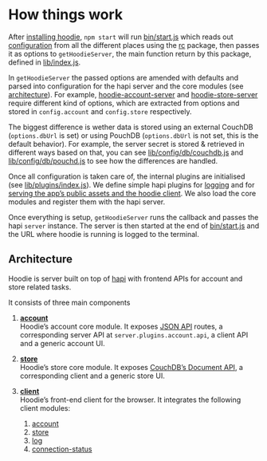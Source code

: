 # How things work

After [installing hoodie](../#setup), `npm start` will run [bin/start.js](../bin/start.js)
which reads out [configuration](../#usage) from all the different places using
the [rc](https://www.npmjs.com/package/rc) package, then passes it as options to
`getHoodieServer`, the main function return by this package, defined in
[lib/index.js](index.js).

In `getHoodieServer` the passed options are amended with defaults and parsed
into configuration for the hapi server and the core modules (see [architecture](#architecture)).
For example, [hoodie-account-server](https://github.com/hoodiehq/hoodie-account-server)
and [hoodie-store-server](https://github.com/hoodiehq/hoodie-store-server) require
different kind of options, which are extracted from options and stored in `config.account`
and `config.store` respectively.

The biggest difference is wether data is stored using an external CouchDB (`options.dbUrl` is set)
or using PouchDB (`options.dbUrl` is not set, this is the default behavior).
For example, the server secret is stored & retrieved in different ways based on
that, you can see [lib/config/db/couchdb.js](config/db/couchdb.js) and
[lib/config/db/pouchd.js](config/db/pouchd.js) to see how the differences are handled.

Once all configuration is taken care of, the internal plugins are initialised
(see [lib/plugins/index.js](plugins/index.js)). We define simple hapi plugins
for [logging](plugins/log.js) and for [serving the app’s public assets and the hoodie client](plugins/public.js).
We also load the core modules and register them with the hapi server.

Once everything is setup, `getHoodieServer` runs the callback and passes the
hapi `server` instance. The server is then started at the end of [bin/start.js](../bin/start.js)
and the URL where hoodie is running is logged to the terminal.

## Architecture

Hoodie is server built on top of [hapi](http://hapijs.com) with frontend APIs
for account and store related tasks.

It consists of three main components

1. [**account**](https://github.com/hoodiehq/hoodie-account)  
   Hoodie’s account core module. It exposes [JSON API](http://jsonapi.org/) routes,
   a corresponding server API at `server.plugins.account.api`,
   a client API and a generic account UI.

2. [**store**](https://github.com/hoodiehq/hoodie-store)  
   Hoodie’s store core module. It exposes [CouchDB’s Document API](https://wiki.apache.org/couchdb/HTTP_Document_API),
   a corresponding client and a generic store UI.

3. [**client**](https://github.com/hoodiehq/hoodie-client)  
   Hoodie’s front-end client for the browser. It integrates the following client modules:
   1. [account](https://github.com/hoodiehq/hoodie-account-client)
   2. [store](https://github.com/hoodiehq/hoodie-store-client)
   3. [log](https://github.com/hoodiehq/hoodie-log)
   4. [connection-status](https://github.com/hoodiehq/hoodie-connection-status)

